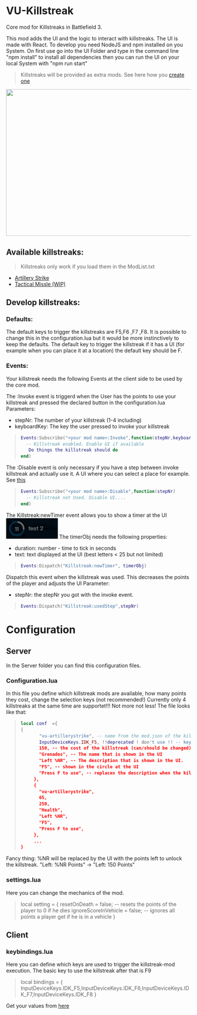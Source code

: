 # VU-Killstreak
Core mod for Killstreaks in Battlefield 3.

This mod adds the UI and the logic to interact with killstreaks.
The UI is made with React. To develop you need NodeJS and npm installed on you System.
On first use go into the UI Folder and type in the command line "npm install" to install all dependencies
then you can run the UI on your local System with "npm run start"

> Killstreaks will be provided as extra mods. See here how you [create one](#develop-killstreaks)
<img src="./github_styles/killstreak.gif" width="600" height="400"/>

## Available killstreaks:
> Killstreaks only work if you load them in the ModList.txt
- [Artillery Strike](https://github.com/Maxinger15/vu-artillerystrike)
- [Tactical Missle (WIP)](https://github.com/Maxinger15/vu-tactical-missle)

## Develop killstreaks:

### Defaults:
The default keys to trigger the killstreaks are F5,F6 ,F7 ,F8.
It is possible to change this in the configuration.lua but it would be more instinctively to keep the defaults.
The default key to trigger the killstreak if it has a UI (for example when you can place it at a location) the
default key should be F.

### Events:
Your killstreak needs the following Events at the client side to be used by the core mod.

The <your mod name in mod.json>:Invoke event is triggerd when the User has the points to use your killstreak
and pressed the declared button in the configuration.lua
Parameters:
- stepNr: The number of your killstreak (1-4 including)
- keyboardKey: The key the user pressed to invoke your killstreak
> ```lua
>Events:Subscribe("<your mod name>:Invoke",function(stepNr,keyboardKey)
>	-- Killstreak enabled. Enable UI if available
>    Do things the killstreak should do
>end)
> ```

The <your mod name in mod.json>:Disable event is only necessary if you have a step between
invoke killstreak and actually use it. A UI where you can select a place for example. See [this](https://github.com/Maxinger15/vu-artillerystrike)
> ```lua
> Events:Subscribe("<your mod name>:Disable",function(stepNr)
>	-- Killstreak not Used. Disable UI....
> end)
>```
  
The Killstreak:newTimer event allows you to show a timer at the UI
<img src="./github_styles/timer.png"/>
The timerObj needs the following properties:
- duration: number - time to tick in seconds
- text: text displayed at the UI (best letters < 25 but not limited)
> ```lua
> Events:Dispatch("Killstreak:newTimer", timerObj)
>```
  
Dispatch this event when the killstreak was used.
This decreases the points of the player and adjusts the UI
Parameter:
- stepNr: the stepNr you got with the invoke event.
> ```lua
> Events:Dispatch("Killstreak:usedStep",stepNr)
> ```
# Configuration
## Server
In the Server folder you can find this configuration files.
### Configuration.lua
In this file you define which killstreak mods are available, how many points they cost, change the selection keys (not recommended!)
Currently only 4 killstreaks at the same time are supportet!!! Not more not less!
The file looks like that:
>```lua
>local conf  ={
>{
>        "vu-artillerystrike", -- name from the mod.json of the killstreak
>        InputDeviceKeys.IDK_F5, !!deprecated ! don't use !! -- key to trigger the killstreak
>        150, -- the cost of the killstreak (can/should be changed)
>        "Grenades", -- The name that is shown in the UI
>        "Left %NR", -- The description that is shown in the UI.
>        "F5", -- shown in the circle at the UI
>        "Press F to use", -- replaces the description when the killstreak is ready to use
>      },
>      {
>        "vu-artillerystrike",
>        65,
>        250,
>        "Health",
>        "Left %NR",
>        "F5",
>        "Press F to use",
>      },
>      ...
>}
>```
Fancy thing: %NR will be replaced by the UI with the points left to unlock the killstreak. "Left: %NR Points" -> "Left: 150 Points"

### settings.lua
Here you can change the mechanics of the mod.
> local setting = {
>    resetOnDeath = false; -- resets the points of the player to 0 if he dies
>    ignoreScoreInVehicle = false; -- ignores all points a player get if he is in a vehicle 
> }

## Client
### keybindings.lua
Here you can define which keys are used to trigger the killstreak-mod execution.
The basic key to use the killstreak after that is F9
>local bindings = {
>    InputDeviceKeys.IDK_F5,InputDeviceKeys.IDK_F6,InputDeviceKeys.IDK_F7,InputDeviceKeys.IDK_F8
>}

Get your values from [here](https://docs.veniceunleashed.net/vext/ref/fb/inputdevicekeys/)
